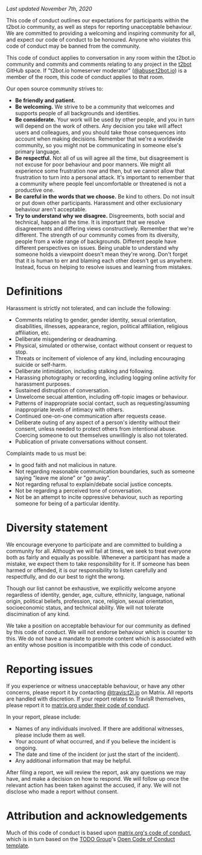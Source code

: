 *Last updated November 7th, 2020*

This code of conduct outlines our expectations for participants within the t2bot.io
community, as well as steps for reporting unacceptable behaviour. We are committed to
providing a welcoming and inspiring community for all, and expect our code of conduct
to be honoured. Anyone who violates this code of conduct may be banned from the
community.

This code of conduct applies to conversation in any room within the t2bot.io community
and commits and comments relating to any project in the [t2bot](https://github.com/t2bot)
GitHub space. If "t2bot.io homeserver moderator"
([@abuse:t2bot.io](https://matrix.to/#/@abuse:t2bot.io)) is a member of the room, this
code of conduct applies to that room.

Our open source community strives to:

* **Be friendly and patient.**
* **Be welcoming.** We strive to be a community that welcomes and supports people of
  all backgrounds and identities.
* **Be considerate.** Your work will be used by other people, and you in turn will
  depend on the work of others. Any decision you take will affect users and colleagues,
  and you should take those consequences into account when making decisions. Remember
  that we're a worldwide community, so you might not be communicating in someone else's
  primary language.
* **Be respectful.** Not all of us will agree all the time, but disagreement is not
  excuse for poor behaviour and poor manners. We might all experience some frustration
  now and then, but we cannot allow that frustration to turn into a personal attack. It's
  important to remember that a community where people feel uncomfortable or threatened
  is not a productive one.
* **Be careful in the words that we choose.** Be kind to others. Do not insult or put
  down other participants. Harassment and other exclusionary behaviour aren't acceptable.
* **Try to understand why we disagree.** Disgreements, both social and technical, happen
  all the time. It is important that we resolve disagreements and differing views
  constructively. Remember that we're different. The strength of our community comes from
  its diversity, people from a wide range of backgrounds. Different people have different
  perspectives on issues. Being unable to understand why someone holds a viewpoint
  doesn't mean they're wrong. Don't forget that it is human to err and blaming each other
  doesn't get us anywhere. Instead, focus on helping to resolve issues and learning from
  mistakes.

# Definitions

Harassment is strictly not tolerated, and can include the following:

* Comments relating to gender, gender identity, sexual orientation, disabilities,
  illnesses, appearance, region, political affiliation, religious affiliation, etc.
* Deliberate misgendering or deadnaming.
* Physical, simulated or otherwise, contact without consent or request to stop.
* Threats or incitement of violence of any kind, including encouraging suicide or
  self-harm.
* Deliberate intimidation, including stalking and following.
* Harassing photography or recording, including logging online activity for harassment
  purposes.
* Sustained distruption of conversation.
* Unwelcome secual attention, including off-topic images or behaviour.
* Patterns of inappropriate social contact, such as requesting/assuming inappropriate
  levels of intimacy with others.
* Continued one-on-one communication after requests cease.
* Deliberate outing of any aspect of a person's identity without their consent, unless
  needed to protect others from intentional abuse. Coercing someone to out themselves
  unwillingly is also not tolerated.
* Publication of private conversations without consent.

Complaints made to us must be:

* In good faith and not malicious in nature.
* Not regarding reasonable communication boundaries, such as someone saying "leave me
  alone" or "go away".
* Not regarding refusal to explain/debate social justice concepts.
* Not be regarding a perceived tone of conversation.
* Not be an attempt to incite oppressive behaviour, such as reporting someone for being
  of a particular identity.

# Diversity statement

We encourage everyone to participate and are committed to building a community for all.
Although we will fail at times, we seek to treat everyone both as fairly and equally as
possible. Whenever a participant has made a mistake, we expect them to take
responsibility for it. If someone has been harmed or offended, it is our responsibility
to listen carefully and respectfully, and do our best to right the wrong.

Though our list cannot be exhaustive, we explicitly welcome anyone regardless of
identity, gender, age, culture, ethnicity, language, national origin, political beliefs,
profession, race, religion, sexual orientation, socioeconomic status, and technical
ability. We will not tolerate discimination of any kind.

We take a position on acceptable behaviour for our community as defined by this code of
conduct. We will not endorse behaviour which is counter to this. We do not have a mandate
to promote content which is associated with an entity whose position is incompatible
with this code of conduct.

# Reporting issues

If you experience or witness unacceptable behaviour, or have any other concerns, please
report it by contacting [@travis:t2l.io](https://matrix.to/#/@travis:t2l.io) on Matrix.
All reports are handled with discretion. If your report relates to TravisR themselves,
please report it to [matrix.org under their code of conduct](https://matrix.org/legal/code-of-conduct#reporting-issues).

In your report, please include:

* Names of any individuals involved. If there are additional witnesses, please include
  them as well.
* Your account of what occurred, and if you believe the incident is ongoing.
* The date and time of the incident (or just the start of the incident).
* Any additional information that may be helpful.

After filing a report, we will review the report, ask any questions we may have, and
make a decision on how to respond. We will follow up once the relevant action has been
taken against the accused, if any. We will not disclose who made a report without
consent.

# Attribution and acknowledgements

Much of this code of conduct is based upon [matrix.org's code of conduct](https://matrix.org/legal/code-of-conduct),
which is in turn based on the [TODO Group](https://twitter.com/todogroup)'s
[Open Code of Conduct template](https://github.com/todogroup/opencodeofconduct).
